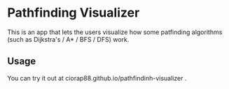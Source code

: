 # Pathfinding Visualizer

This is an app that lets the users visualize how some patfinding algorithms (such as Dijkstra's / A* / BFS / DFS) work.

## Usage

You can try it out at ciorap88.github.io/pathfindinh-visualizer .


